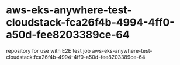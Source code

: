 # aws-eks-anywhere-test-cloudstack-fca26f4b-4994-4ff0-a50d-fee8203389ce-64
repository for use with E2E test job aws-eks-anywhere-test-cloudstack:fca26f4b-4994-4ff0-a50d-fee8203389ce-64
